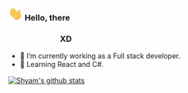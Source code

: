 ### <img src="Assets/Hi.gif" width="29px"> **Hello, there**
### <img sec="Assets/kidSpolingAdulthood.png" width="100px"> **XD**

- 🔭 I’m currently working as a Full stack developer.
- 🌱 Learning React and C#.

<a href="https://github.com/ShavB">
 <img align="center" src="https://github-readme-stats.vercel.app/api?username=ShavB&show_icons=true&theme=dark&line_height=27" alt="Shyam's github stats"/>
</a>
